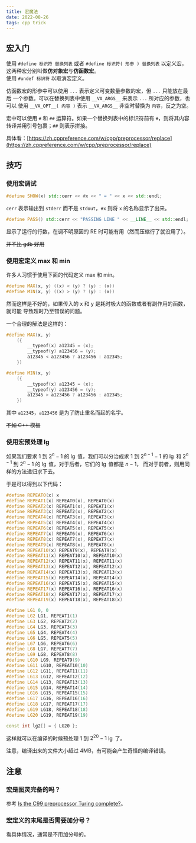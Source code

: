 ```yaml
---
title: 宏魔法
date: 2022-08-26
tags: cpp trick
---
```


## 宏入门

使用 `#define 标识符 替换列表` 或者 `#define 标识符( 形参 ) 替换列表` 以定义宏，
这两种宏分别叫做**仿对象宏**与**仿函数宏**。  
使用 `#undef 标识符` 以取消宏定义。

仿函数宏的形参中可以使用 `...` 表示定义可变数量参数的宏，但 `...` 只能放在最后
一个参数。可以在替换列表中使用 `__VA_ARGS__` 来表示 `...` 所对应的参数，也可以
使用 `__VA_OPT__( 内容 )` 表示 `__VA_ARGS__` 非空时替换为 `内容`，反之为空。

宏中可以使用 `#` 和 `##` 运算符。如果一个替换列表中的标识符前有 `#`，则将其内容
转译并用引号包裹；`##` 则表示拼接。

具体看：[https://zh.cppreference.com/w/cpp/preprocessor/replace](https://zh.cppreference.com/w/cpp/preprocessor/replace)

## 技巧

### 使用宏调试

```cpp
#define SHOW(x) std::cerr << #x << " = " << x << std::endl; 
```

`cerr` 表示输出到 `stderr` 而不是 `stdout`，`#x` 则将 `x` 的名称显示了出来。

```cpp
#define PASS() std::cerr << "PASSING LINE " << __LINE__ << std::endl;
```

显示了运行的行数，在调不明原因的 RE 时可能有用（然而压缩行了就没用了）。

~~并不比 gdb 好用~~

### 使用宏定义 max 和 min

许多人习惯于使用下面的代码定义 max 和 min。

```cpp
#define MAX(x, y) ((x) < (y) ? (y) : (x))
#define MIN(x, y) ((x) > (y) ? (y) : (x))
```

然而这样是不好的，如果传入的 x 和 y 是耗时极大的函数或者有副作用的函数，就可能
导致超时乃至错误的问题。

一个合理的解法是这样的：

```cpp
#define MAX(x, y)                                                              \
    ({                                                                         \
        __typeof(x) a12345 = (x);                                              \
        __typeof(y) a123456 = (y);                                             \
        a12345 < a123456 ? a123456 : a12345;                                   \
    })

#define MIN(x, y)                                                              \
    ({                                                                         \
        __typeof(x) a12345 = (x);                                              \
        __typeof(y) a123456 = (y);                                             \
        a12345 > a123456 ? a123456 : a12345;                                   \
    })
```

其中 `a12345`，`a123456` 是为了防止重名而起的名字。

~~不如 C++ 模板~~

### 使用宏预处理 $\lg$

如果我们要求 $1$ 到 $2^n-1$ 的 $\lg$ 值，我们可以分治成求 $1$ 到 $2^{n-1}-1$ 的
$\lg$ 和 $2^{n-1}$ 到 $2^n-1$ 的 $\lg$ 值，对于后者，它们的 $\lg$ 值都是 $n-1$，
而对于前者，则用同样的方法递归求下去。

于是可以得到以下代码：

```cpp
#define REPEAT0(x) x
#define REPEAT1(x) REPEAT0(x), REPEAT0(x)
#define REPEAT2(x) REPEAT1(x), REPEAT1(x)
#define REPEAT3(x) REPEAT2(x), REPEAT2(x)
#define REPEAT4(x) REPEAT3(x), REPEAT3(x)
#define REPEAT5(x) REPEAT4(x), REPEAT4(x)
#define REPEAT6(x) REPEAT5(x), REPEAT5(x)
#define REPEAT7(x) REPEAT6(x), REPEAT6(x)
#define REPEAT8(x) REPEAT7(x), REPEAT7(x)
#define REPEAT9(x) REPEAT8(x), REPEAT8(x)
#define REPEAT10(x) REPEAT9(x), REPEAT9(x)
#define REPEAT11(x) REPEAT10(x), REPEAT10(x)
#define REPEAT12(x) REPEAT11(x), REPEAT11(x)
#define REPEAT13(x) REPEAT12(x), REPEAT12(x)
#define REPEAT14(x) REPEAT13(x), REPEAT13(x)
#define REPEAT15(x) REPEAT14(x), REPEAT14(x)
#define REPEAT16(x) REPEAT15(x), REPEAT15(x)
#define REPEAT17(x) REPEAT16(x), REPEAT16(x)
#define REPEAT18(x) REPEAT17(x), REPEAT17(x)
#define REPEAT19(x) REPEAT18(x), REPEAT18(x)

#define LG1 0, 0
#define LG2 LG1, REPEAT1(1)
#define LG3 LG2, REPEAT2(2)
#define LG4 LG3, REPEAT3(3)
#define LG5 LG4, REPEAT4(4)
#define LG6 LG5, REPEAT5(5)
#define LG7 LG6, REPEAT6(6)
#define LG8 LG7, REPEAT7(7)
#define LG9 LG8, REPEAT8(8)
#define LG10 LG9, REPEAT9(9)
#define LG11 LG10, REPEAT10(10)
#define LG12 LG11, REPEAT11(11)
#define LG13 LG12, REPEAT12(12)
#define LG14 LG13, REPEAT13(13)
#define LG15 LG14, REPEAT14(14)
#define LG16 LG15, REPEAT15(15)
#define LG17 LG16, REPEAT16(16)
#define LG18 LG17, REPEAT17(17)
#define LG19 LG18, REPEAT18(18)
#define LG20 LG19, REPEAT19(19)

const int lg2[] = { LG20 };
```

这样就可以在编译的时候预处理 $1$ 到 $2^{20} - 1$ $\lg$ 了。

注意，编译出来的文件大小超过 4MB，有可能会产生奇怪的编译错误。

## 注意

### 宏是图灵完备的吗？

参考 [Is the C99 preprocessor Turing complete?](https://stackoverflow.com/questions/3136686/is-the-c99-preprocessor-turing-complete)。

### 宏定义的末尾是否需要加分号？

看具体情况，通常是不用加分号的。
